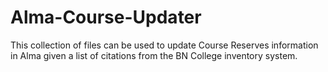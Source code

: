 # Alma-Course-Updater
This collection of files can be used to update Course Reserves information in Alma given a list of citations from the BN College inventory system.

